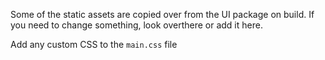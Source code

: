 Some of the static assets are copied over from the UI package on  build. If you need to change something, look overthere or add it here.

Add any custom CSS to the `main.css` file
